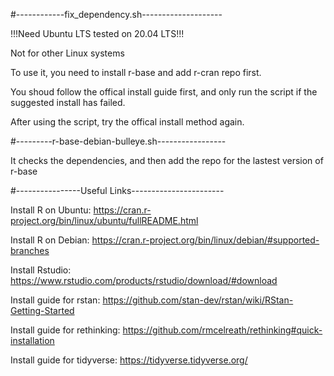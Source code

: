 #------------fix_dependency.sh--------------------

!!!Need Ubuntu LTS tested on 20.04 LTS!!!

Not for other Linux systems

To use it,  you need to install r-base and add r-cran repo first.

You shoud follow the offical install guide first, and only run the script if the suggested install has failed. 

After using the script, try the offical install method again.

#---------r-base-debian-bulleye.sh-----------------

It checks the dependencies, and then add the repo for the lastest version of r-base

#----------------Useful Links-----------------------

Install R on Ubuntu: https://cran.r-project.org/bin/linux/ubuntu/fullREADME.html

Install R on Debian: https://cran.r-project.org/bin/linux/debian/#supported-branches

Install Rstudio: https://www.rstudio.com/products/rstudio/download/#download 

Install guide for rstan: https://github.com/stan-dev/rstan/wiki/RStan-Getting-Started

Install guide for rethinking: https://github.com/rmcelreath/rethinking#quick-installation

Install guide for tidyverse: https://tidyverse.tidyverse.org/
